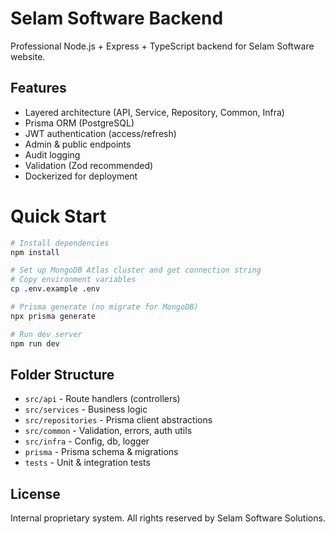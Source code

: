 # Selam Software Backend

Professional Node.js + Express + TypeScript backend for Selam Software website.

## Features
- Layered architecture (API, Service, Repository, Common, Infra)
- Prisma ORM (PostgreSQL)
- JWT authentication (access/refresh)
- Admin & public endpoints
- Audit logging
- Validation (Zod recommended)
- Dockerized for deployment


# Quick Start

```bash
# Install dependencies
npm install

# Set up MongoDB Atlas cluster and get connection string
# Copy environment variables
cp .env.example .env

# Prisma generate (no migrate for MongoDB)
npx prisma generate

# Run dev server
npm run dev
```

## Folder Structure

- `src/api` - Route handlers (controllers)
- `src/services` - Business logic
- `src/repositories` - Prisma client abstractions
- `src/common` - Validation, errors, auth utils
- `src/infra` - Config, db, logger
- `prisma` - Prisma schema & migrations
- `tests` - Unit & integration tests

## License
Internal proprietary system. All rights reserved by Selam Software Solutions.
